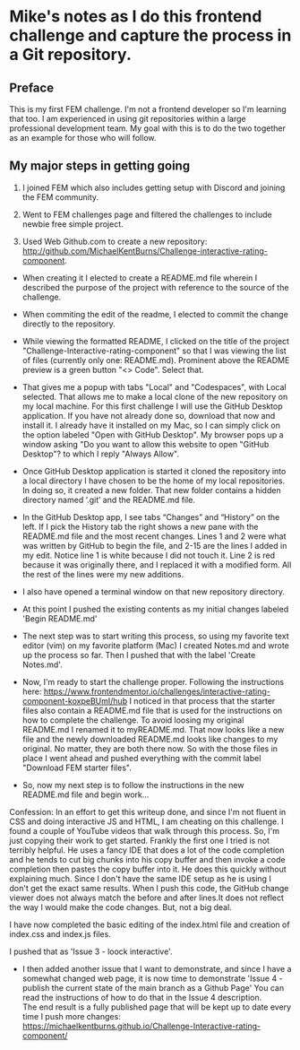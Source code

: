 # Mike's notes as I do this frontend challenge and capture the process in a Git repository.

## Preface

This is my first FEM challenge.  I'm not a frontend developer so I'm learning that too.
I am experienced in using git repositories within a large professional development team.
My goal with this is to do the two together as an example for those who will follow. 

## My major steps in getting going
1. I joined FEM which also includes getting setup with Discord and joining the FEM community. 

1. Went to FEM challenges page and filtered the challenges to include newbie free simple project.

1. Used Web Github.com to create a new repository:  
<http://github.com/MichaelKentBurns/Challenge-interactive-rating-component>.  
- When creating it I elected to create a README.md file wherein I described the purpose of the project with reference to the source of the challenge. 

- When commiting the edit of the readme, I elected to commit the change directly to the repository.   

- While viewing the formatted README, I clicked on the title of the project "Challenge-Interactive-rating-component" so that I was viewing the list of files (currently only one: README.md).   Prominent above the README preview is a green button "<> Code".   Select that.

- That gives me a popup with tabs "Local" and "Codespaces", with Local selected.  That allows me to make a local clone of the new repository on my local machine.   For this first challenge I will use the GitHub Desktop application.  If you have not already done so, download that now and install it.  I already have it installed on my Mac, so I can simply click on the option labeled "Open with GitHub Desktop".  My browser pops up a window asking "Do you want to allow this website to open "GitHub Desktop"?  to which I reply "Always Allow".  

- Once GitHub Desktop application is started it cloned the repository into a local directory I have chosen to be the home of my local repositories.  In doing so, it created a new folder.   That new folder contains a hidden directory named ‘.git’ and the README.md file.   

- In the GitHub Desktop app, I see tabs “Changes” and “History” on the left.  If I pick the History tab the right shows a new pane with the README.md file and the most recent changes.   Lines 1 and 2 were what was written by GitHub to begin the file, and 2-15 are the lines I added in my edit.  Notice line 1 is white because I did not touch it.  Line 2 is red because it was originally there, and I replaced it with a modified form.   All the rest of the lines were my new additions.   

- I also have opened a terminal window on that new repository directory.  

- At this point I pushed the existing contents as my initial changes labeled 'Begin README.md' 

- The next step was to start writing this process, so using my favorite text editor (vim) on my favorite platform (Mac) I created Notes.md and wrote up the process so far.  Then I pushed that with the label 'Create Notes.md'. 

- Now, I'm ready to start the challenge proper.  Following the instructions here:
<https://www.frontendmentor.io/challenges/interactive-rating-component-koxpeBUmI/hub> 
I noticed in that process that the starter files also contain a README.md file that is used for the instructions on how to complete the challenge.  To avoid loosing my original README.md I renamed it to myREADME.md.  That now looks like a new file and the newly downloaded README.md looks like changes to my original.  No matter, they are both there now.   So with the those files in place I went ahead and pushed everything with the commit label "Download FEM starter files".  

- So, now my next step is to follow the instructions in the new README.md file and begin work...

Confession: In an effort to get this writeup done, and since I'm not fluent in CSS and doing interactive JS and HTML, I am cheating on this challenge.  I found a couple of YouTube videos that walk through this process.  So, I'm just copying their work to get started.   Frankly the first one I tried is not terribly helpful.  He uses a fancy IDE that does a lot of the code completion and he tends to cut big chunks into his copy buffer and then invoke a code completion then pastes the copy buffer into it.  He does this quickly without explaining much.  Since I don't have the same IDE setup as he is using I don't get the exact same results.   When I push this code, the GitHub change viewer does not always match the before and after lines.It does not reflect the way I would make the code changes.   But, not a big deal. 

I have now completed the basic editing of the index.html file and creation of index.css and index.js files.

I pushed that as 'Issue 3 - loock interactive'.

- I then added another issue that I want to demonstrate, and since I have a somewhat changed web page, it is now time to demonstrate 'Issue 4 - publish the current state of the main branch as a Github Page' 
You can read the instructions of how to do that in the Issue 4 description.  
The end result is a fully published page that will be kept up to date every time I push more changes:
<https://michaelkentburns.github.io/Challenge-Interactive-rating-component/>

